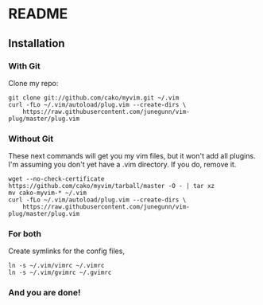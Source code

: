 README
======

Installation
------------

### With Git
Clone my repo:

    git clone git://github.com/cako/myvim.git ~/.vim
    curl -fLo ~/.vim/autoload/plug.vim --create-dirs \
        https://raw.githubusercontent.com/junegunn/vim-plug/master/plug.vim
    
### Without Git
These next commands will get you my vim files, but it won't add all plugins.
I'm assuming you don't yet have a .vim directory. If you do, remove it.

    wget --no-check-certificate https://github.com/cako/myvim/tarball/master -O - | tar xz
    mv cako-myvim-* ~/.vim
    curl -fLo ~/.vim/autoload/plug.vim --create-dirs \
        https://raw.githubusercontent.com/junegunn/vim-plug/master/plug.vim

### For both
Create symlinks for the config files,

    ln -s ~/.vim/vimrc ~/.vimrc
    ln -s ~/.vim/gvimrc ~/.gvimrc

### And you are done!
